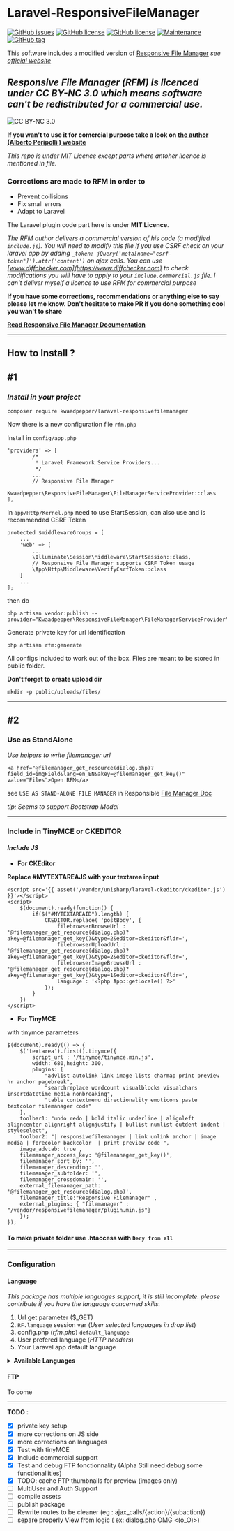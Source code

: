 # Laravel-ResponsiveFileManager

[![GitHub issues](https://img.shields.io/github/issues/Kwaadpepper/laravel-responsivefilemanager)](https://github.com/Kwaadpepper/laravel-responsivefilemanager/issues)
[![GitHub license](https://img.shields.io/badge/License-MIT-informational.svg)](https://github.com/Kwaadpepper/laravel-responsivefilemanager/blob/master/LICENSE)
[![GitHub license](https://img.shields.io/badge/Licence-CC%20BY%20NC%203.0-informational.svg)](https://creativecommons.org/licenses/by-nc/3.0/)
[![Maintenance](https://img.shields.io/badge/Maintained%3F-yes-informational.svg)](https://GitHub.com/Naereen/StrapDown.js/graphs/commit-activity)
[![GitHub tag](https://img.shields.io/github/tag/Kwaadpepper/laravel-responsivefilemanager.svg?style=flat&logo=laravel&color=informational)](https://github.com/Kwaadpepper/laravel-responsivefilemanager/tags)

This software includes a modified version of [Responsive File Manager](https://github.com/trippo/ResponsiveFilemanager) *see [official website](https://responsivefilemanager.com/)*

## *Responsive File Manager (RFM) is licenced under CC BY-NC 3.0 which means software can't be redistributed for a commercial use.*

![CC BY-NC 3.0](http://i.creativecommons.org/l/by-nc/3.0/88x31.png)

**If you wan't to use it for comercial purpose take a look on [the author (Alberto Peripolli
) website](https://responsivefilemanager.com/#download-section)**

*This repo is under MIT Licence except parts where antoher licence is mentioned in file.*

### Corrections are made to RFM in order to

- Prevent collisions
- Fix small errors
- Adapt to Laravel

The Laravel plugin code part here is under **MIT Licence**.

*The RFM author delivers a commercial version of his code (a modified ```include.js```). You will need to modify this file if you use CSRF check on your laravel app by adding ```_token: jQuery('meta[name="csrf-token"]').attr('content')``` on ajax calls. You can use [www.diffchecker.com](https://www.diffchecker.com) to check modifications you will have to apply to your ```include.commercial.js``` file. I can't deliver myself a licence to use RFM for commercial purpose*

__**If you have some corrections, recommendations or anything else to say please let me know. Don't hesitate to make PR if you done something cool you wan't to share**__

**__[Read Responsive File Manager Documentation](https://responsivefilemanager.com/index.php#documentation-section)__**

___

## **How to Install ?**

## **#1**

### *Install in your project*

    composer require kwaadpepper/laravel-responsivefilemanager

Now there is a new configuration file ```rfm.php```

Install in ```config/app.php```

    'providers' => [
            /*
             * Laravel Framework Service Providers...
             */
            ...
            // Responsive File Manager
            Kwaadpepper\ResponsiveFileManager\FileManagerServiceProvider::class
    ],

In ```app/Http/Kernel.php``` need to use StartSession, can also use and is recommended CSRF Token

    protected $middlewareGroups = [
        ...
        'web' => [
            ...
            \Illuminate\Session\Middleware\StartSession::class,
            // Responsive File Manager supports CSRF Token usage
            \App\Http\Middleware\VerifyCsrfToken::class
        ]
        ...
    ];

then do

    php artisan vendor:publish --provider="Kwaadpepper\ResponsiveFileManager\FileManagerServiceProvider"

Generate private key for url identification

    php artisan rfm:generate

All configs included to work out of the box.
Files are meant to be stored in public folder.

**Don't forget to create upload dir**

    mkdir -p public/uploads/files/

___

## **#2**

### Use as StandAlone

*Use helpers to write filemanager url*

    <a href="@filemanager_get_resource(dialog.php)?field_id=imgField&lang=en_EN&akey=@filemanager_get_key()" value="Files">Open RFM</a>

see ```USE AS STAND-ALONE FILE MANAGER``` in Responsible [File Manager Doc](https://responsivefilemanager.com/index.php#documentation-section)

*tip: Seems to support Bootstrap Modal*

___

### Include in TinyMCE or CKEDITOR

#### *Include JS*

- **For CKEditor**

__**Replace #MYTEXTAREAJS with your textarea input**__

    <script src='{{ asset('/vendor/unisharp/laravel-ckeditor/ckeditor.js') }}'></script>
    <script>
        $(document).ready(function() {
            if($("#MYTEXTAREAID").length) {
                CKEDITOR.replace( 'postBody', {
                    filebrowserBrowseUrl : '@filemanager_get_resource(dialog.php)?akey=@filemanager_get_key()&type=2&editor=ckeditor&fldr=',
                    filebrowserUploadUrl : '@filemanager_get_resource(dialog.php)?akey=@filemanager_get_key()&type=2&editor=ckeditor&fldr=',
                    filebrowserImageBrowseUrl : '@filemanager_get_resource(dialog.php)?akey=@filemanager_get_key()&type=1&editor=ckeditor&fldr=',
                    language : '<?php App::getLocale() ?>'
                });
            }
        })
    </script>

- **For TinyMCE**

with tinymce parameters

    $(document).ready(() => {
        $('textarea').first().tinymce({
            script_url : '/tinymce/tinymce.min.js',
            width: 680,height: 300,
            plugins: [
                "advlist autolink link image lists charmap print preview hr anchor pagebreak",
                "searchreplace wordcount visualblocks visualchars insertdatetime media nonbreaking",
                "table contextmenu directionality emoticons paste textcolor filemanager code"
        ],
        toolbar1: "undo redo | bold italic underline | alignleft aligncenter alignright alignjustify | bullist numlist outdent indent | styleselect",
        toolbar2: "| responsivefilemanager | link unlink anchor | image media | forecolor backcolor  | print preview code ",
        image_advtab: true ,
        filemanager_access_key: '@filemanager_get_key()',
        filemanager_sort_by: '',
        filemanager_descending: '',
        filemanager_subfolder: '',
        filemanager_crossdomain: '',
        external_filemanager_path: '@filemanager_get_resource(dialog.php)',
        filemanager_title:"Responsive Filemanager" ,
        external_plugins: { "filemanager" : "/vendor/responsivefilemanager/plugin.min.js"}
        });
    });

#### To make private folder use .htaccess with ```Deny from all```

___

### Configuration

#### Language

*This package has multiple languages support, it is still incomplete. please contribute if you have the language concerned skills.*

1. Url get parameter ($_GET)
2. ```RF.language``` session var (*User selected languages in drop list*)
3. config.php (*rfm.php*) ```default_language```
4. User prefered language (*HTTP headers*)
5. Your Laravel app default language

<details>
<summary><b>Available Languages</b></summary>

    az_AZ      Azərbaycan dili
    bg_BG      български език
    ca         Català, valencià
    cs         čeština, český jazyk
    da         Dansk
    de         Deutsch
    el_GR      ελληνικά
    en_EN      English
    es         Español
    fa         فارسی
    fr_FR      Français
    he_IL      Hebrew (Israel)
    hr         Hrvatski jezik
    hu_HU      Magyar
    id         Bahasa Indonesia
    it         Italiano
    ja         日本
    lt         Lietuvių kalba
    mn_MN      монгол
    nb_NO      Norsk bokmål
    nn_NO      Norsk nynorsk
    nl         Nederlands, Vlaams
    pl         Język polski, polszczyzna
    pt_BR      Português(Brazil,
    pt_PT      Português
    ro         Română
    ru         Pусский язык
    sk         Slovenčina
    sl         Slovenski jezik
    sv_SE      Svenska
    th_TH      ไทย
    tr_TR      Türkçe
    uk_UA      Yкраїнська мова
    vi         Tiếng Việt
    zh_CN      中文 (Zhōngwén), 汉语, 漢語
</details>

#### FTP

To come
___

**TODO :**

- [x] private key setup
- [x] more corrections on JS side
- [x] more corrections on languages
- [x] Test with tinyMCE
- [x] Include commercial support
- [x] Test and debug FTP fonctionnality (Alpha Still need debug some functionallities)
- [x] TODO: cache FTP thumbnails for preview (images only)
- [ ] MultiUser and Auth Support
- [ ] compile assets
- [ ] publish package
- [ ] Rewrite routes to be cleaner (eg :  ajax_calls/{action}/{subaction})
- [ ] separe properly View from logic ( ex: dialog.php  OMG <(o_O)>)
